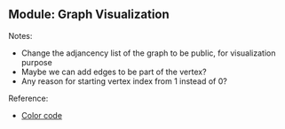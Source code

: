 ## Module: Graph Visualization

Notes:

* Change the adjancency list of the graph to be public, for visualization purpose
* Maybe we can add edges to be part of the vertex?
* Any reason for starting vertex index from 1 instead of 0?

Reference:

* [Color code](http://www.rapidtables.com/web/color/RGB_Color.htm)
